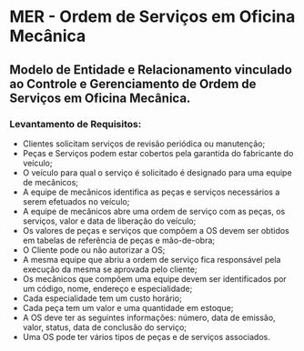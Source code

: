 # MER - Ordem de Serviços em Oficina Mecânica
## Modelo de Entidade e Relacionamento vinculado ao Controle e Gerenciamento de Ordem de Serviços em Oficina Mecânica.
### Levantamento de Requisitos:
- Clientes solicitam serviços de revisão periódica ou manutenção;
- Peças e Serviços podem estar cobertos pela garantida do fabricante do veículo;
- O veículo para qual o serviço é solicitado é designado para uma equipe de mecânicos;
- A equipe de mecânicos identifica as peças e serviços necessários a serem efetuados no veículo;
- A equipe de mecânicos abre uma ordem de serviço com as peças, os serviços, valor e data de liberação do veículo;
- Os valores de peças e serviços que compõem a OS devem ser obtidos em tabelas de referência de peças e mão-de-obra;
- O Cliente pode ou não autorizar a OS;
- A mesma equipe que abriu a ordem de serviço fica responsável pela execução da mesma se aprovada pelo cliente;
- Os mecânicos que compõem uma equipe devem ser identificados por um código, nome, endereço e especialidade;
- Cada especialidade tem um custo horário;
- Cada peça tem um valor e uma quantidade em estoque;
- A OS deve ter as seguintes informações: número, data de emissão, valor, status, data de conclusão do serviço;
- Uma OS pode ter vários tipos de peças e de serviços associados.

